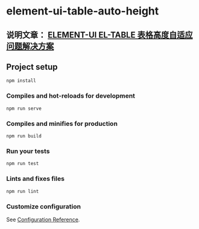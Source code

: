 # element-ui-table-auto-height

## 说明文章： [ELEMENT-UI EL-TABLE 表格高度自适应问题解决方案](https://evolly.one/2020/04/14/128-element-ui-table-auto-height/)

## Project setup
```
npm install
```

### Compiles and hot-reloads for development
```
npm run serve
```

### Compiles and minifies for production
```
npm run build
```

### Run your tests
```
npm run test
```

### Lints and fixes files
```
npm run lint
```

### Customize configuration
See [Configuration Reference](https://cli.vuejs.org/config/).
